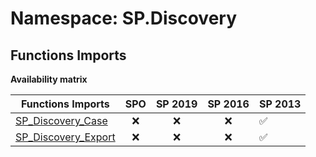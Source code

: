 # Namespace: SP.Discovery

## Functions Imports

**Availability matrix**

Functions Imports | SPO | SP 2019 | SP 2016 | SP 2013
----------|:---:|:-------:|:-------:|:-------
[SP_Discovery_Case](./Functions/SP_Discovery_Case.md) | ❌ | ❌ | ❌ | ✅
[SP_Discovery_Export](./Functions/SP_Discovery_Export.md) | ❌ | ❌ | ❌ | ✅